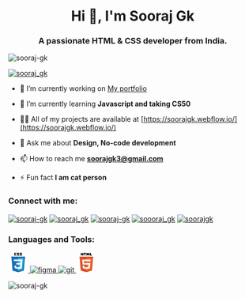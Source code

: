 <h1 align="center">Hi 👋, I'm Sooraj Gk</h1>
<h3 align="center">A passionate HTML & CSS developer from India.</h3>

<p align="left"> <img src="https://komarev.com/ghpvc/?username=sooraj-gk&label=Profile%20views&color=0e75b6&style=flat" alt="sooraj-gk" /> </p>

<p align="left"> <a href="https://twitter.com/sooraj_gk" target="blank"><img src="https://img.shields.io/twitter/follow/sooraj_gk?logo=twitter&style=for-the-badge" alt="sooraj_gk" /></a> </p>

- 🔭 I’m currently working on [My portfolio](https://soorajgk.webflow.io/)

- 🌱 I’m currently learning **Javascript and taking CS50**

- 👨‍💻 All of my projects are available at [https://soorajgk.webflow.io/](https://soorajgk.webflow.io/)

- 💬 Ask me about **Design, No-code development**

- 📫 How to reach me **soorajgk3@gmail.com**

- ⚡ Fun fact **I am cat person**

<h3 align="left">Connect with me:</h3>
<p align="left">
<a href="https://dev.to/sooraj-gk" target="blank"><img align="center" src="https://raw.githubusercontent.com/rahuldkjain/github-profile-readme-generator/master/src/images/icons/Social/devto.svg" alt="sooraj-gk" height="30" width="40" /></a>
<a href="https://twitter.com/sooraj_gk" target="blank"><img align="center" src="https://raw.githubusercontent.com/rahuldkjain/github-profile-readme-generator/master/src/images/icons/Social/twitter.svg" alt="sooraj_gk" height="30" width="40" /></a>
<a href="https://linkedin.com/in/sooraj-gk" target="blank"><img align="center" src="https://raw.githubusercontent.com/rahuldkjain/github-profile-readme-generator/master/src/images/icons/Social/linked-in-alt.svg" alt="sooraj-gk" height="30" width="40" /></a>
<a href="https://instagram.com/soooraj_gk" target="blank"><img align="center" src="https://raw.githubusercontent.com/rahuldkjain/github-profile-readme-generator/master/src/images/icons/Social/instagram.svg" alt="soooraj_gk" height="30" width="40" /></a>
<a href="https://dribbble.com/soorajgk" target="blank"><img align="center" src="https://raw.githubusercontent.com/rahuldkjain/github-profile-readme-generator/master/src/images/icons/Social/dribbble.svg" alt="soorajgk" height="30" width="40" /></a>
</p>

<h3 align="left">Languages and Tools:</h3>
<p align="left"> <a href="https://www.w3schools.com/css/" target="_blank" rel="noreferrer"> <img src="https://raw.githubusercontent.com/devicons/devicon/master/icons/css3/css3-original-wordmark.svg" alt="css3" width="40" height="40"/> </a> <a href="https://www.figma.com/" target="_blank" rel="noreferrer"> <img src="https://www.vectorlogo.zone/logos/figma/figma-icon.svg" alt="figma" width="40" height="40"/> </a> <a href="https://git-scm.com/" target="_blank" rel="noreferrer"> <img src="https://www.vectorlogo.zone/logos/git-scm/git-scm-icon.svg" alt="git" width="40" height="40"/> </a> <a href="https://www.w3.org/html/" target="_blank" rel="noreferrer"> <img src="https://raw.githubusercontent.com/devicons/devicon/master/icons/html5/html5-original-wordmark.svg" alt="html5" width="40" height="40"/> </a> </p>

<p><img align="center" src="https://github-readme-stats.vercel.app/api/top-langs?username=sooraj-gk&show_icons=true&locale=en&layout=compact" alt="sooraj-gk" /></p>
